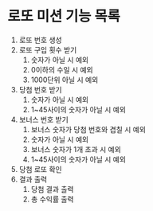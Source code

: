 로또 미션 기능 목록
=============

1. 로또 번호 생성
2. 로또 구입 횟수 받기
    1. 숫자가 아닐 시 예외
    2. 0이하의 수일 시 예외
    3. 1000단위 아닐 시 예외
3. 당첨 번호 받기
    1. 숫자가 아닐 시 예외
    2. 1~45사이의 숫자가 아닐 시 예외
4. 보너스 번호 받기
    1. 보너스 숫자가 당첨 번호와 겹칠 시 예외
    2. 숫자가 아닐 시 예외
    3. 보너스 숫자가 1개 초과 시 예외
    4. 1~45사이의 숫자가 아닐 시 예외
5. 당첨 로또 확인
6. 결과 출력
    1. 당첨 결과 출력
    2. 총 수익률 출력